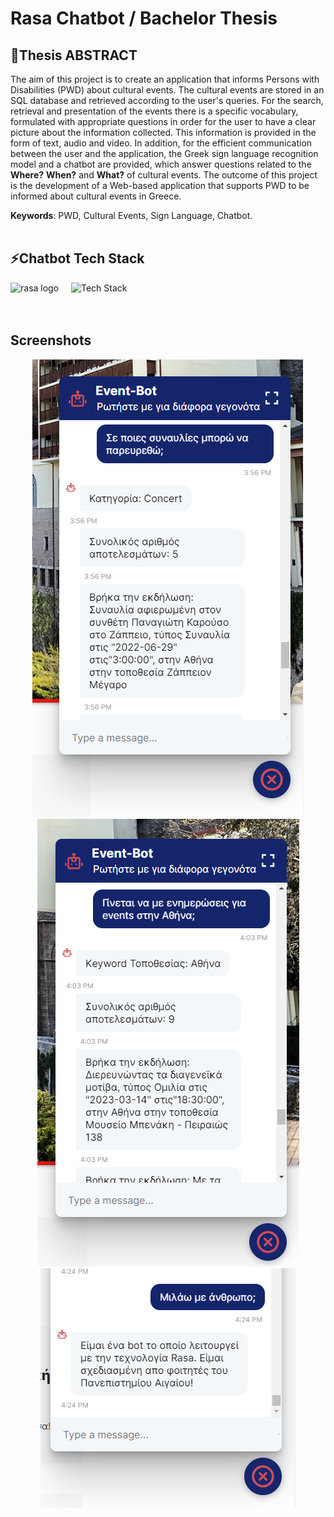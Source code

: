 
# Rasa Chatbot / Bachelor Thesis

## 📜Thesis ABSTRACT

The aim of this project is to create an application that informs Persons with Disabilities (PWD) about cultural events. The cultural events are stored in an SQL database and retrieved according to the user's queries. For the search, retrieval and presentation of the events there is a specific vocabulary, formulated with appropriate questions in order for the user to have a clear picture about the information collected. This information is provided in the form of text, audio and video. In addition, for the efficient communication between the user and the application, the Greek sign language recognition model and a chatbot are provided, which answer questions related to the **Where?** **When?** and **What?** of cultural events. The outcome of this project is the development of a Web-based application that supports PWD to be informed about cultural events in Greece.

**Keywords**: PWD, Cultural Events, Sign Language, Chatbot.
<br><br>

## ⚡Chatbot Tech Stack

<div align="left">
  <img src="https://cdn.brandfetch.io/idsnVw1SoN/theme/dark/logo.svg?c=1bfwsmEH20zzEfSNTed" height="40" alt="rasa logo" />
  <img width="12" />
  <img src="https://skillicons.dev/icons?i=python,html" alt="Tech Stack" />
</div>
<br><br>

## Screenshots

<div align="center">
  <img src="https://github.com/dimitrisAvgoustopoulos/RasaChatbot_MySQL_db/blob/main/images/chatbot-concert.png" alt="Bot Screenshot" />
  <img src="https://github.com/dimitrisAvgoustopoulos/RasaChatbot_MySQL_db/blob/main/images/chatbot-Athens.png" alt="Bot Screenshot" />
  <img src="https://github.com/dimitrisAvgoustopoulos/RasaChatbot_MySQL_db/blob/main/images/chatbot-human.png" alt="Bot Screenshot" />
</div>
